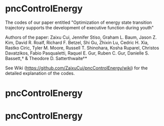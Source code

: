 # pncControlEnergy

The codes of our paper entitled "Optimization of energy state transition trajectory supports the development of executive function during youth"

Authors of the paper:
Zaixu Cui, Jennifer Stiso, Graham L. Baum, Jason Z. Kim, David R. Roalf, Richard F. Betzel, Shi Gu, Zhixin Lu, Cedric H. Xia, Rastko Ciric, Tyler M. Moore, Russell T. Shinohara, Kosha Ruparel, Christos Davatzikos, Fabio Pasqualetti, Raquel E. Gur, Ruben C. Gur, Danielle S. Bassett,† & Theodore D. Satterthwaite†*

See Wiki (https://github.com/ZaixuCui/pncControlEnergy/wiki) for the detailed explanation of the codes. 
# pncControlEnergy
# pncControlEnergy
